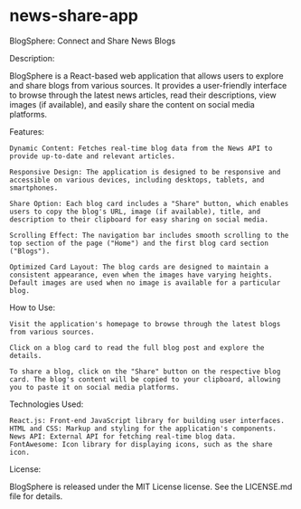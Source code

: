 # news-share-app

BlogSphere: Connect and Share News Blogs

Description:

BlogSphere is a React-based web application that allows users to explore and share blogs from various sources. It provides a user-friendly interface to browse through the latest news articles, read their descriptions, view images (if available), and easily share the content on social media platforms.

Features:

    Dynamic Content: Fetches real-time blog data from the News API to provide up-to-date and relevant articles.

    Responsive Design: The application is designed to be responsive and accessible on various devices, including desktops, tablets, and smartphones.

    Share Option: Each blog card includes a "Share" button, which enables users to copy the blog's URL, image (if available), title, and description to their clipboard for easy sharing on social media.

    Scrolling Effect: The navigation bar includes smooth scrolling to the top section of the page ("Home") and the first blog card section ("Blogs").

    Optimized Card Layout: The blog cards are designed to maintain a consistent appearance, even when the images have varying heights. Default images are used when no image is available for a particular blog.

How to Use:

    Visit the application's homepage to browse through the latest blogs from various sources.

    Click on a blog card to read the full blog post and explore the details.

    To share a blog, click on the "Share" button on the respective blog card. The blog's content will be copied to your clipboard, allowing you to paste it on social media platforms.

Technologies Used:

    React.js: Front-end JavaScript library for building user interfaces.
    HTML and CSS: Markup and styling for the application's components.
    News API: External API for fetching real-time blog data.
    FontAwesome: Icon library for displaying icons, such as the share icon.

License:

BlogSphere is released under the MIT License license. See the LICENSE.md file for details.
